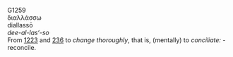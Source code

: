 <body>
  <p>G1259<br>  διαλλάσσω  <br> diallassō  <br><i>dee-al-las‘-so </i><br>From <a href="g1223.htm">1223</a> and <a href="g0236.htm">236</a>  to <i>change</i> <i>thoroughly</i>, that is, (mentally) to <i>conciliate:</i> - reconcile.<br></p>
 </body>